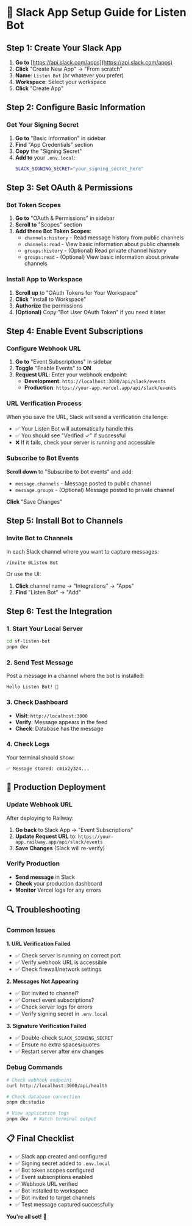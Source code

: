 # 🤖 Slack App Setup Guide for Listen Bot

## Step 1: Create Your Slack App

1. **Go to** [https://api.slack.com/apps](https://api.slack.com/apps)
2. **Click** "Create New App" → "From scratch"
3. **Name**: `Listen Bot` (or whatever you prefer)
4. **Workspace**: Select your workspace
5. **Click** "Create App"

## Step 2: Configure Basic Information

### Get Your Signing Secret
1. **Go to** "Basic Information" in sidebar
2. **Find** "App Credentials" section
3. **Copy** the "Signing Secret" 
4. **Add to** your `.env.local`:
   ```bash
   SLACK_SIGNING_SECRET="your_signing_secret_here"
   ```

## Step 3: Set OAuth & Permissions

### Bot Token Scopes
1. **Go to** "OAuth & Permissions" in sidebar
2. **Scroll to** "Scopes" section
3. **Add these Bot Token Scopes**:
   - `channels:history` - Read message history from public channels
   - `channels:read` - View basic information about public channels
   - `groups:history` - (Optional) Read private channel history
   - `groups:read` - (Optional) View basic information about private channels

### Install App to Workspace
1. **Scroll up** to "OAuth Tokens for Your Workspace"
2. **Click** "Install to Workspace"
3. **Authorize** the permissions
4. **(Optional)** Copy "Bot User OAuth Token" if you need it later

## Step 4: Enable Event Subscriptions

### Configure Webhook URL
1. **Go to** "Event Subscriptions" in sidebar
2. **Toggle** "Enable Events" to **ON**
3. **Request URL**: Enter your webhook endpoint:
   - **Development**: `http://localhost:3000/api/slack/events`
   - **Production**: `https://your-app.vercel.app/api/slack/events`

### URL Verification Process
When you save the URL, Slack will send a verification challenge:
- ✅ Your Listen Bot will automatically handle this
- ✅ You should see "Verified ✓" if successful
- ❌ If it fails, check your server is running and accessible

### Subscribe to Bot Events
**Scroll down** to "Subscribe to bot events" and add:
- `message.channels` - Message posted to public channel
- `message.groups` - (Optional) Message posted to private channel

**Click** "Save Changes"

## Step 5: Install Bot to Channels

### Invite Bot to Channels
In each Slack channel where you want to capture messages:

```
/invite @Listen Bot
```

Or use the UI:
1. **Click** channel name → "Integrations" → "Apps"
2. **Find** "Listen Bot" → "Add"

## Step 6: Test the Integration

### 1. Start Your Local Server
```bash
cd sf-listen-bot
pnpm dev
```

### 2. Send Test Message
Post a message in a channel where the bot is installed:
```
Hello Listen Bot! 👋
```

### 3. Check Dashboard
- **Visit**: `http://localhost:3000`
- **Verify**: Message appears in the feed
- **Check**: Database has the message

### 4. Check Logs
Your terminal should show:
```
✅ Message stored: cm1x2y3z4...
```

## 🚀 Production Deployment

### Update Webhook URL
After deploying to Railway:

1. **Go back** to Slack App → "Event Subscriptions"
2. **Update Request URL** to: `https://your-app.railway.app/api/slack/events`
3. **Save Changes** (Slack will re-verify)

### Verify Production
- **Send message** in Slack
- **Check** your production dashboard
- **Monitor** Vercel logs for any errors

## 🔍 Troubleshooting

### Common Issues

**1. URL Verification Failed**
- ✅ Check server is running on correct port
- ✅ Verify webhook URL is accessible
- ✅ Check firewall/network settings

**2. Messages Not Appearing**
- ✅ Bot invited to channel?
- ✅ Correct event subscriptions?
- ✅ Check server logs for errors
- ✅ Verify signing secret in `.env.local`

**3. Signature Verification Failed**
- ✅ Double-check `SLACK_SIGNING_SECRET`
- ✅ Ensure no extra spaces/quotes
- ✅ Restart server after env changes

### Debug Commands

```bash
# Check webhook endpoint
curl http://localhost:3000/api/health

# Check database connection
pnpm db:studio

# View application logs
pnpm dev  # Watch terminal output
```

## 📋 Final Checklist

- ✅ Slack app created and configured
- ✅ Signing secret added to `.env.local`
- ✅ Bot token scopes configured
- ✅ Event subscriptions enabled
- ✅ Webhook URL verified
- ✅ Bot installed to workspace
- ✅ Bot invited to target channels
- ✅ Test message captured successfully

**You're all set! 🎉** 